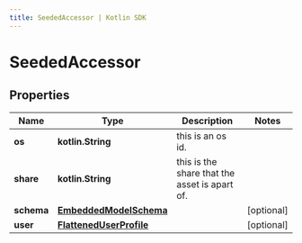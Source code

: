 ```yaml
---
title: SeededAccessor | Kotlin SDK
---
```




# SeededAccessor

## Properties
Name | Type | Description | Notes
------------ | ------------- | ------------- | -------------
**os** | **kotlin.String** | this is an os id. | 
**share** | **kotlin.String** | this is the share that the asset is apart of. | 
**schema** | [**EmbeddedModelSchema**](EmbeddedModelSchema) |  |  [optional]
**user** | [**FlattenedUserProfile**](FlattenedUserProfile) |  |  [optional]





